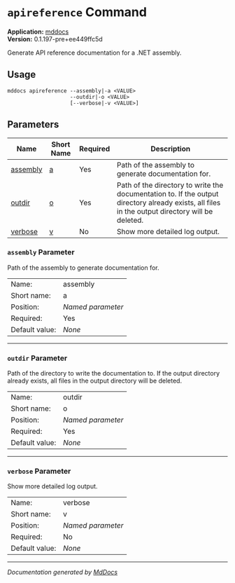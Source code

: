 # `apireference` Command

**Application:** [mddocs](../commandline.md)  
**Version:** 0.1.197\-pre+ee449ffc5d

Generate API reference documentation for a .NET assembly.

## Usage

```
mddocs apireference --assembly|-a <VALUE>
                    --outdir|-o <VALUE>
                    [--verbose|-v <VALUE>]
```

## Parameters

| Name                            | Short Name               | Required | Description                                                                                                                                     |
| ------------------------------- | ------------------------ | -------- | ----------------------------------------------------------------------------------------------------------------------------------------------- |
| [assembly](#assembly-parameter) | [a](#assembly-parameter) | Yes      | Path of the assembly to generate documentation for.                                                                                             |
| [outdir](#outdir-parameter)     | [o](#outdir-parameter)   | Yes      | Path of the directory to write the documentation to. If the output directory already exists, all files in the output directory will be deleted. |
| [verbose](#verbose-parameter)   | [v](#verbose-parameter)  | No       | Show more detailed log output.                                                                                                                  |

### `assembly` Parameter

Path of the assembly to generate documentation for.

|                |                   |
| -------------- | ----------------- |
| Name:          | assembly          |
| Short name:    | a                 |
| Position:      | *Named parameter* |
| Required:      | Yes               |
| Default value: | *None*            |
___

### `outdir` Parameter

Path of the directory to write the documentation to. If the output directory already exists, all files in the output directory will be deleted.

|                |                   |
| -------------- | ----------------- |
| Name:          | outdir            |
| Short name:    | o                 |
| Position:      | *Named parameter* |
| Required:      | Yes               |
| Default value: | *None*            |
___

### `verbose` Parameter

Show more detailed log output.

|                |                   |
| -------------- | ----------------- |
| Name:          | verbose           |
| Short name:    | v                 |
| Position:      | *Named parameter* |
| Required:      | No                |
| Default value: | *None*            |
___

*Documentation generated by [MdDocs](https://github.com/ap0llo/mddocs)*
